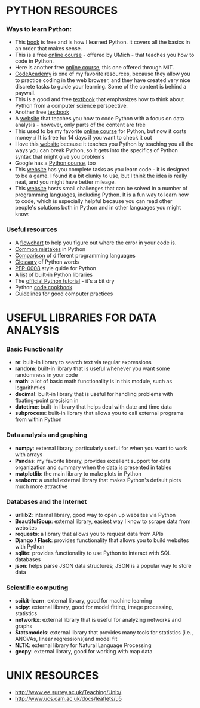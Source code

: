 # PYTHON RESOURCES
### Ways to learn Python:

* This [book](http://learnpythonthehardway.org/book/) is free and is how I learned Python. It covers all the basics in an order that makes sense.
* This is a free [online course](https://www.coursera.org/learn/python) - offered by UMich - that teaches you how to code in Python. 
* Here is another free [online course](https://www.edx.org/course/introduction-computer-science-mitx-6-00-1x-6), this one offered through MIT.
* [CodeAcademy](https://www.codecademy.com/learn/python) is one of my favorite resources, because they allow you to practice coding in the web browser, and they have created very nice discrete tasks to guide your learning. Some of the content is behind a paywall.
* This is a good and free [textbook](http://www.greenteapress.com/thinkpython/thinkCSpy/thinkCSpy.pdf) that emphasizes how to think about Python from a computer science perspective. 
* Another free [textbook](http://www.diveintopython.net/#download)
* A [website](https://www.dataquest.io/learn) that teaches you how to code Python with a focus on data analysis - however, only parts of the content are free 
* This used to be my favorite [online course](https://www.udacity.com/programming-languages/python) for Python, but now it costs money :( It is free for 14 days if you want to check it out
* I love this [website](http://learnpythonbreakpython.com/) because it teaches you Python by teaching you all the ways you can break Python, so it gets into the specifics of Python syntax that might give you problems
* Google has a [Python course](https://developers.google.com/edu/python/), too
* This [website](www.checkio.org) has you complete tasks as you learn code - it is designed to be a game. I found it a bit clunky to use, but I think the idea is really neat, and you might have better mileage.
* This [website](https://projecteuler.net/) hosts small challenges that can be solved in a number of programming languages, including Python. It is a fun way to learn how to code, which is especially helpful because you can read other people's solutions both in Python and in other languages you might know.


### Useful resources

* A [flowchart](https://www.dropbox.com/s/cqsxfws52gulkyx/drawing.pdf) to help you figure out where the error in your code is.
* [Common mistakes](http://www.onlamp.com/pub/a/python/2004/02/05/learn_python.html) in Python
* [Comparison](http://hyperpolyglot.org/) of different programming languages
* [Glossary](https://wiki.python.org/moin/PythonGlossary) of Python words
* [PEP-0008](https://www.python.org/dev/peps/pep-0008/) style guide for Python
* A [list](https://docs.python.org/2.7/library/) of built-in Python libraries
* The [official Python tutorial](https://docs.python.org/2/tutorial/) - it's a bit dry
* Python [code cookbook](http://code.activestate.com/recipes/langs/python/views/)
* [Guidelines](http://journals.plos.org/plosbiology/article?id=10.1371/journal.pbio.1001745) for good computer practices


# USEFUL LIBRARIES FOR DATA ANALYSIS
### Basic Functionality
- **re**: built-in library to search text via regular expressions
- **random**: built-in library that is useful whenever you want some randomness in your code
- **math**: a lot of basic math functionality is in this module, such as logarithmics
- **decimal**: built-in library that is useful for handling problems with floating-point precision in 
- **datetime**: built-in library that helps deal with date and time data
- **subprocess**: built-in library that allows you to call external programs from within Python

### Data analysis and graphing
- **numpy**: external library, particularly useful for when you want to work with arrays
- **Pandas**: my favorite library, provides excellent support for data organization and summary when the data is presented in tables
- **matplotlib**: the main library to make plots in Python
- **seaborn**: a useful external library that makes Python's default plots much more attractive

### Databases and the Internet
- **urllib2**: internal library, good way to open up websites via Python
- **BeautifulSoup**: external library, easiest way I know to scrape data from websites
- **requests**: a library that allows you to request data from APIs
- **Django / Flask**: provides functionality that allows you to build websites with Python 
- **sqlite**: provides functionality to use Python to interact with SQL databases
- **json**: helps parse JSON data structures; JSON is a popular way to store data



### Scientific computing
- **scikit-learn**: external library, good for machine learning
- **scipy**: external library, good for model fitting, image processing, statistics
- **networkx**: external library that is useful for analyzing networks and graphs
- **Statsmodels**: external library that provides many tools for statistics (i.e., ANOVAs, linear regressions)and model fit
- **NLTK**: external library for Natural Language Processing
- **geopy**: external library, good for working with map data



# UNIX RESOURCES
- http://www.ee.surrey.ac.uk/Teaching/Unix/
- http://www.ucs.cam.ac.uk/docs/leaflets/u5